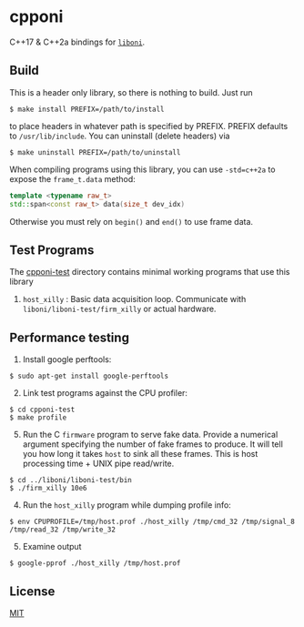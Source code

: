 # cpponi
C++17 & C++2a bindings for [`liboni`](../liboni/README.md).

## Build
This is a header only library, so there is nothing to build. Just run
```
$ make install PREFIX=/path/to/install
```
to place headers in whatever path is specified by PREFIX. PREFIX defaults to
`/usr/lib/include`. You can uninstall (delete headers) via
```
$ make uninstall PREFIX=/path/to/uninstall
```
When compiling programs using this library, you can use `-std=c++2a` to expose
the `frame_t.data` method:

```c++
template <typename raw_t>
std::span<const raw_t> data(size_t dev_idx)
```

Otherwise you must rely on `begin()` and `end()` to use frame data.

## Test Programs
The [cpponi-test](cpponi-test) directory contains minimal working
programs that use this library

1. `host_xilly` : Basic data acquisition loop. Communicate with
   `liboni/liboni-test/firm_xilly` or actual hardware.

## Performance testing
1. Install google perftools:
```
$ sudo apt-get install google-perftools
```
2. Link test programs against the CPU profiler:
```
$ cd cpponi-test
$ make profile
```
5. Run the C `firmware` program to serve fake data. Provide a numerical argument
   specifying the number of fake frames to produce. It will tell you how long
   it takes `host` to sink all these frames. This is host processing time +
   UNIX pipe read/write.
```
$ cd ../liboni/liboni-test/bin
$ ./firm_xilly 10e6
```
4. Run the `host_xilly` program while dumping profile info:
```
$ env CPUPROFILE=/tmp/host.prof ./host_xilly /tmp/cmd_32 /tmp/signal_8 /tmp/read_32 /tmp/write_32
```
5. Examine output
```
$ google-pprof ./host_xilly /tmp/host.prof
```

## License
[MIT](https://en.wikipedia.org/wiki/MIT_License)
